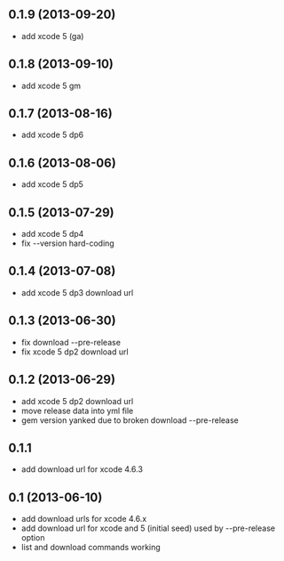 ## 0.1.9 (2013-09-20)

* add xcode 5 (ga)

## 0.1.8 (2013-09-10)

* add xcode 5 gm

## 0.1.7 (2013-08-16)

* add xcode 5 dp6

## 0.1.6 (2013-08-06)

* add xcode 5 dp5

## 0.1.5 (2013-07-29)

* add xcode 5 dp4
* fix --version hard-coding

## 0.1.4 (2013-07-08)

* add xcode 5 dp3 download url

## 0.1.3 (2013-06-30)

* fix download --pre-release
* fix xcode 5 dp2 download url

## 0.1.2 (2013-06-29)

* add xcode 5 dp2 download url
* move release data into yml file
* gem version yanked due to broken download --pre-release

## 0.1.1

* add download url for xcode 4.6.3

## 0.1 (2013-06-10)

* add download urls for xcode 4.6.x
* add download url for xcode and 5 (initial seed) used by --pre-release option
* list and download commands working
